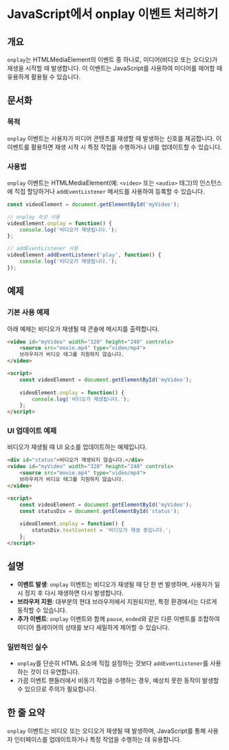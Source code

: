 <!--
Meta Description: # JavaScript에서 onplay 이벤트 처리하기 ## 개요 `onplay`는 HTMLMediaElement의 이벤트 중 하나로, 미디어(비디오 또는 오디오)가 재생을 시작할 때 발생합니다. 이 이벤트는 JavaScript를 사용하여 미디어를 제어할 때 유용하게 ...
Meta Keywords: onplay, 비디오가, video, videoelement, 이벤트
-->

# JavaScript에서 onplay 이벤트 처리하기

## 개요
`onplay`는 HTMLMediaElement의 이벤트 중 하나로, 미디어(비디오 또는 오디오)가 재생을 시작할 때 발생합니다. 이 이벤트는 JavaScript를 사용하여 미디어를 제어할 때 유용하게 활용될 수 있습니다.

## 문서화

### 목적
`onplay` 이벤트는 사용자가 미디어 콘텐츠를 재생할 때 발생하는 신호를 제공합니다. 이 이벤트를 활용하면 재생 시작 시 특정 작업을 수행하거나 UI를 업데이트할 수 있습니다.

### 사용법
`onplay` 이벤트는 HTMLMediaElement(예: `<video>` 또는 `<audio>` 태그)의 인스턴스에 직접 할당하거나 `addEventListener` 메서드를 사용하여 등록할 수 있습니다.

```javascript
const videoElement = document.getElementById('myVideo');

// onplay 속성 사용
videoElement.onplay = function() {
    console.log('비디오가 재생됩니다.');
};

// addEventListener 사용
videoElement.addEventListener('play', function() {
    console.log('비디오가 재생됩니다.');
});
```

## 예제

### 기본 사용 예제
아래 예제는 비디오가 재생될 때 콘솔에 메시지를 출력합니다.

```html
<video id="myVideo" width="320" height="240" controls>
    <source src="movie.mp4" type="video/mp4">
    브라우저가 비디오 태그를 지원하지 않습니다.
</video>

<script>
    const videoElement = document.getElementById('myVideo');
    
    videoElement.onplay = function() {
        console.log('비디오가 재생됩니다.');
    };
</script>
```

### UI 업데이트 예제
비디오가 재생될 때 UI 요소를 업데이트하는 예제입니다.

```html
<div id="status">비디오가 재생되지 않습니다.</div>
<video id="myVideo" width="320" height="240" controls>
    <source src="movie.mp4" type="video/mp4">
    브라우저가 비디오 태그를 지원하지 않습니다.
</video>

<script>
    const videoElement = document.getElementById('myVideo');
    const statusDiv = document.getElementById('status');
    
    videoElement.onplay = function() {
        statusDiv.textContent = '비디오가 재생 중입니다.';
    };
</script>
```

## 설명
- **이벤트 발생**: `onplay` 이벤트는 비디오가 재생될 때 단 한 번 발생하며, 사용자가 일시 정지 후 다시 재생하면 다시 발생합니다.
- **브라우저 지원**: 대부분의 현대 브라우저에서 지원되지만, 특정 환경에서는 다르게 동작할 수 있습니다.
- **추가 이벤트**: `onplay` 이벤트와 함께 `pause`, `ended`와 같은 다른 이벤트를 조합하여 미디어 플레이어의 상태를 보다 세밀하게 제어할 수 있습니다.

### 일반적인 실수
- `onplay`를 단순히 HTML 요소에 직접 설정하는 것보다 `addEventListener`를 사용하는 것이 더 유연합니다.
- 가끔 이벤트 핸들러에서 비동기 작업을 수행하는 경우, 예상치 못한 동작이 발생할 수 있으므로 주의가 필요합니다.

## 한 줄 요약
`onplay` 이벤트는 비디오 또는 오디오가 재생될 때 발생하며, JavaScript를 통해 사용자 인터페이스를 업데이트하거나 특정 작업을 수행하는 데 유용합니다.